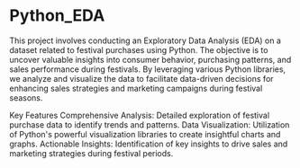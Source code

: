 # Python_EDA
This project involves conducting an Exploratory Data Analysis (EDA) on a dataset related to festival purchases using Python. The objective is to uncover valuable insights into consumer behavior, purchasing patterns, and sales performance during festivals. By leveraging various Python libraries, we analyze and visualize the data to facilitate data-driven decisions for enhancing sales strategies and marketing campaigns during festival seasons.

Key Features
Comprehensive Analysis: Detailed exploration of festival purchase data to identify trends and patterns.
Data Visualization: Utilization of Python's powerful visualization libraries to create insightful charts and graphs.
Actionable Insights: Identification of key insights to drive sales and marketing strategies during festival periods.
